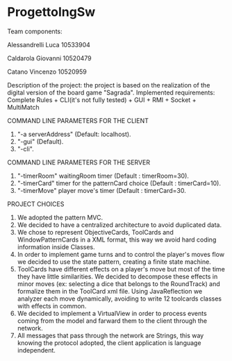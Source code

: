 # ProgettoIngSw
Team components:

Alessandrelli Luca 10533904

Caldarola Giovanni 10520479

Catano Vincenzo 10520959


Description of the project: the project is based on the realization of the digital version of the board game "Sagrada".
Implemented requirements: Complete Rules + CLI(it's not fully tested) + GUI + RMI + Socket + MultiMatch

COMMAND LINE PARAMETERS FOR THE CLIENT
1) "-a serverAddress" (Default: localhost).
2) "-gui" (Default).
3) "-cli".

COMMAND LINE PARAMETERS FOR THE SERVER
1) "-timerRoom" waitingRoom timer (Default : timerRoom=30).
2) "-timerCard" timer for the patternCard choice (Default : timerCard=10).
3) "-timerMove" player move's timer (Default : timerCard=30.

PROJECT CHOICES

1) We adopted the pattern MVC.
2) We decided to have a centralized architecture to avoid duplicated data.
3) We chose to represent ObjectiveCards, ToolCards and WindowPatternCards in a XML format, this way we avoid hard coding information inside Classes.
4) In order to implement game turns and to control the player's moves flow we decided to use the state pattern, creating a finite state machine.
5) ToolCards have different effects on a player's move but most of the time they have little similarities. We decided to decompose these effects in minor moves (ex: selecting a dice that belongs to the RoundTrack) and formalize them in the ToolCard xml file. Using JavaReflection we analyzer each move dynamically, avoiding to write 12 toolcards classes with effects in common.  
6) We decided to implement a VirtualView in order to process events coming from the model and farward them to the client through the network.
7) All messages that pass through the network are Strings, this way knowing the protocol adopted, the client application is language independent.
